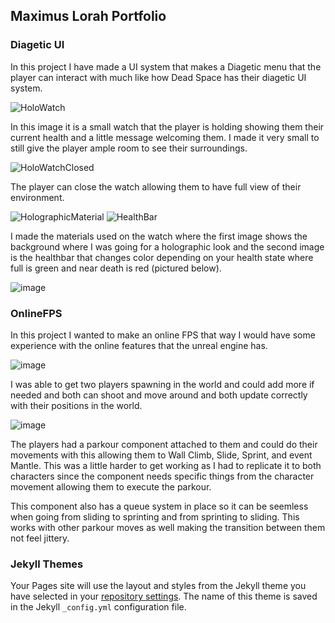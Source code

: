 ## Maximus Lorah Portfolio

### Diagetic UI

In this project I have made a UI system that makes a Diagetic menu that the player can interact with much like how Dead Space has their diagetic UI system.

![HoloWatch](https://user-images.githubusercontent.com/54685877/153337999-712e5b08-1df1-42d8-8c66-68290842b3df.png)

In this image it is a small watch that the player is holding showing them their current health and a little message welcoming them. I made it very small to still give the player ample room to see their surroundings.

![HoloWatchClosed](https://user-images.githubusercontent.com/54685877/153338176-a287f5e5-230a-402a-a252-7254a4529e2f.png)

The player can close the watch allowing them to have full view of their environment.

![HolographicMaterial](https://user-images.githubusercontent.com/54685877/153338386-a8df2213-3cf0-4a35-8f6d-fc2989c43658.png)
![HealthBar](https://user-images.githubusercontent.com/54685877/153338513-9cb2030e-33ad-4c57-bae7-d1e13875c70e.png)

I made the materials used on the watch where the first image shows the background where I was going for a holographic look and the second image is the healthbar that changes color depending on your health state where full is green and near death is red (pictured below).

![image](https://user-images.githubusercontent.com/54685877/153338699-87c82709-1d71-402d-aa16-1218cd300067.png)


### OnlineFPS

In this project I wanted to make an online FPS that way I would have some experience with the online features that the unreal engine has. 

![image](https://user-images.githubusercontent.com/54685877/157775723-3c95b670-d093-4b20-a0aa-4609e1eaa66c.png)

I was able to get two players spawning in the world and could add more if needed and both can shoot and move around and both update correctly with their positions in the world.

![image](https://user-images.githubusercontent.com/54685877/157775879-b8e6cfd5-f6a3-44e1-9c4f-b5fd065b486e.png)

The players had a parkour component attached to them and could do their movements with this allowing them to Wall Climb, Slide, Sprint, and event Mantle. This was a little harder to get working as I had to replicate it to both characters since the component needs specific things from the character movement allowing them to execute the parkour.

This component also has a queue system in place so it can be seemless when going from sliding to sprinting and from sprinting to sliding. This works with other parkour moves as well making the transition between them not feel jittery.



### Jekyll Themes

Your Pages site will use the layout and styles from the Jekyll theme you have selected in your [repository settings](https://github.com/GoGetAVegan/GoGetAVegan.github.io/settings/pages). The name of this theme is saved in the Jekyll `_config.yml` configuration file.
